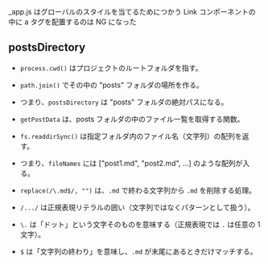 \_app.js はグローバルのスタイルを当てるためにつかう
Link コンポーネントの中に a タグを配置するのは NG になった

## postsDirectory

- `process.cwd()` はプロジェクトのルートフォルダを指す。
- `path.join()` でその中の "posts" フォルダの場所を作る。
- つまり、`postsDirectory` は "posts" フォルダの絶対パスになる。

- `getPostData` は、posts フォルダの中のファイル一覧を取得する関数。
- `fs.readdirSync()` は指定フォルダ内のファイル名（文字列）の配列を返す。
- つまり、`fileNames` には ["post1.md", "post2.md", ...] のような配列が入る。

- `replace(/\.md$/, "")` は、`.md` で終わる文字列から `.md` を削除する処理。
- `/.../` は正規表現リテラルの囲い（文字列ではなくパターンとして扱う）。
- `\.` は「ドット」という文字そのものを意味する（正規表現では `.` は任意の 1 文字）。
- `$` は「文字列の終わり」を意味し、`.md` が末尾にあるときだけマッチする。


